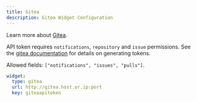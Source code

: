 ```yaml
---
title: Gitea
description: Gitea Widget Configuration
---
```


Learn more about [Gitea](https://gitea.com).

API token requires `notifications`, `repository` and `issue` permissions. See the [gitea documentation](https://docs.gitea.com/development/api-usage#generating-and-listing-api-tokens) for details on generating tokens.

Allowed fields: `["notifications", "issues", "pulls"]`.


```yaml
widget:
  type: gitea
  url: http://gitea.host.or.ip:port
  key: giteaapitoken
```
